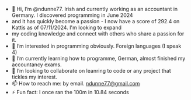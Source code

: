 - 👋 Hi, I’m @ndunne77. Irish and currently working as an accountant in Germany. I discovered programming in June 2024
-  and it has quickly become a passion - I now have a score of 292.4 on Kattis as of 07/11/2024. I'm looking to expand
-  my coding knowledge and connect with others who share a passion for it.
- 👀 I’m interested in programming obviously. Foreign languages (I speak 4)
- 🌱 I’m currently learning how to programme, German, almost finished my accountancy exams.
- 💞️ I’m looking to collaborate on leanring to code or any project that tickles my interest.
- 📫 How to reach me: by email. ndunne77@gmail.com
- ⚡ Fun fact: I once ran the 100m in 10.84 seconds

<!---
ndunne77/ndunne77 is a ✨ special ✨ repository because its `README.md` (this file) appears on your GitHub profile.
You can click the Preview link to take a look at your changes.
--->
